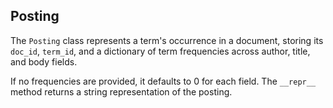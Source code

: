 <!-- module: mir.ir.posting -->

## Posting

The `Posting` class represents a term's occurrence in a document, storing its `doc_id`, `term_id`, and a dictionary of term frequencies across author, title, and body fields. 

If no frequencies are provided, it defaults to 0 for each field. The `__repr__` method returns a string representation of the posting.